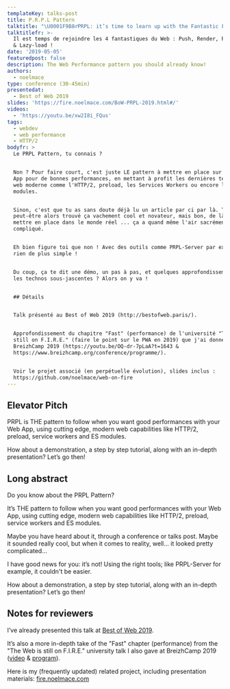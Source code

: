 ```yaml
---
templateKey: talks-post
title: P.R.P.L Pattern
talktitle: "\U0001F9B8‍♂️PRPL: it’s time to learn up with the Fantastic Four!"
talktitlefr: >-
  Il est temps de rejoindre les 4 fantastiques du Web : Push, Render, Pre-cache
  & Lazy-load !
date: '2019-05-05'
featuredpost: false
description: The Web Performance pattern you should already know!
authors:
  - noelmace
type: conference (30-45min)
presentedat:
  - Best of Web 2019
slides: 'https://fire.noelmace.com/BoW-PRPL-2019.html#/'
videos:
  - 'https://youtu.be/xw2I8i_FQus'
tags:
  - webdev
  - web performance
  - HTTP/2
bodyfr: >
  Le PRPL Pattern, tu connais ?


  Non ? Pour faire court, c'est juste LE pattern à mettre en place sur vos Web
  App pour de bonnes performances, en mettant à profit les dernières technos du
  web moderne comme l'HTTP/2, preload, les Services Workers ou encore les ES
  modules.


  Sinon, c'est que tu as sans doute déjà lu un article par ci par là. Tu as
  peut-être alors trouvé ça vachement cool et novateur, mais bon, de là à le
  mettre en place dans le monde réel ... ça a quand même l'air sacrément
  compliqué.


  Eh bien figure toi que non ! Avec des outils comme PRPL-Server par exemple,
  rien de plus simple !


  Du coup, ça te dit une démo, un pas à pas, et quelques approfondissements sur
  les technos sous-jascentes ? Alors on y va !


  ## Détails


  Talk présenté au Best of Web 2019 (http://bestofweb.paris/).


  Approfondissement du chapitre "Fast" (performance) de l'université "The Web is
  still on F.I.R.E." (faire le point sur le PWA en 2019) que j'ai donné au
  BreizhCamp 2019 (https://youtu.be/OQ-dr-7pLaA?t=1643 &
  https://www.breizhcamp.org/conference/programme/).


  Voir le projet associé (en perpétuelle évolution), slides inclus :
  https://github.com/noelmace/web-on-fire
---
```

## Elevator Pitch

PRPL is THE pattern to follow when you want good performances with your Web App, using cutting edge, modern web capabilities like HTTP/2, preload, service workers and ES modules.

How about a demonstration, a step by step tutorial, along with an in-depth presentation? Let’s go then!

## Long abstract

Do you know about the PRPL Pattern?

It’s THE pattern to follow when you want good performances with your Web App, using cutting edge, modern web capabilities like HTTP/2, preload, service workers and ES modules.

Maybe you have heard about it, through a conference or talks post. Maybe it sounded really cool, but when it comes to reality, well... it looked pretty complicated…

I have good news for you: it’s not! Using the right tools; like PRPL-Server for example, it couldn't be easier.

How about a demonstration, a step by step tutorial, along with an in-depth presentation? Let’s go then!

## Notes for reviewers

I’ve already presented this talk at [Best of Web 2019](http://bestofweb.paris/).

It’s also a more in-depth take of the "Fast" chapter (performance) from the "The Web is still on F.I.R.E." university talk I also gave at BreizhCamp 2019 ([video](https://youtu.be/OQ-dr-7pLaA?t=1643) & [program](https://www.breizhcamp.org/conference/programme/)).

Here is my (frequently updated) related project, including presentation materials: [fire.noelmace.com](https://fire.noelmace.com)
